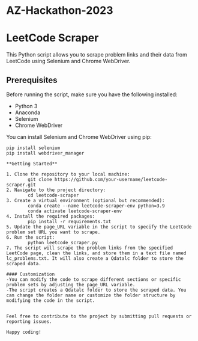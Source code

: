 # AZ-Hackathon-2023

# LeetCode Scraper

This Python script allows you to scrape problem links and their data from LeetCode using Selenium and Chrome WebDriver.

## Prerequisites

Before running the script, make sure you have the following installed:

- Python 3
- Anaconda
- Selenium
- Chrome WebDriver

You can install Selenium and Chrome WebDriver using pip:

```shell
pip install selenium
pip install webdriver_manager

**Getting Started**

1. Clone the repository to your local machine: 
        git clone https://github.com/your-username/leetcode-scraper.git
2. Navigate to the project directory:
        cd leetcode-scraper
3. Create a virtual environment (optional but recommended):
        conda create --name leetcode-scraper-env python=3.9
        conda activate leetcode-scraper-env
4. Install the required packages:
        pip install -r requirements.txt
5. Update the page_URL variable in the script to specify the LeetCode problem set URL you want to scrape.
6. Run the script:
        python leetcode_scraper.py
7. The script will scrape the problem links from the specified LeetCode page, clean the links, and store them in a text file named lc_problems.txt. It will also create a Qdatalc folder to store the scraped data.

#### Customization
-You can modify the code to scrape different sections or specific problem sets by adjusting the page_URL variable.
-The script creates a Qdatalc folder to store the scraped data. You can change the folder name or customize the folder structure by modifying the code in the script.


Feel free to contribute to the project by submitting pull requests or reporting issues.

Happy coding!

